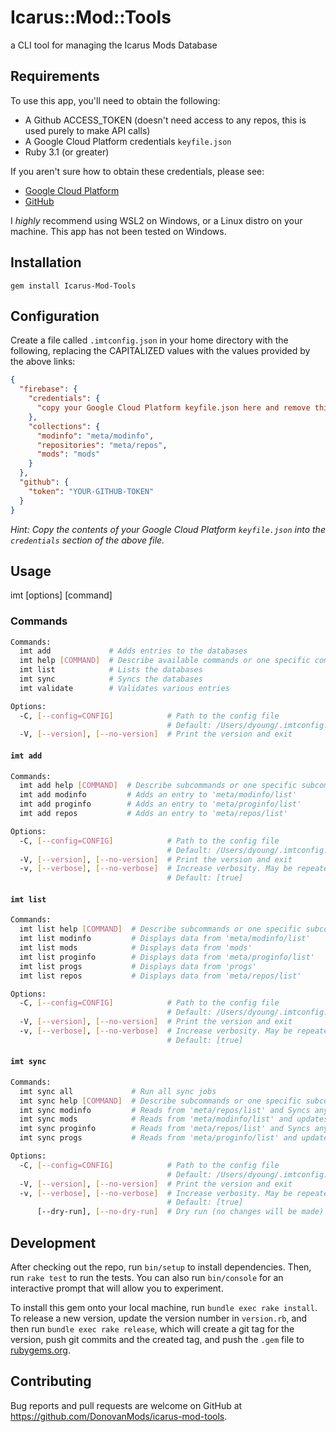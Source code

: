 # Icarus::Mod::Tools

a CLI tool for managing the Icarus Mods Database

## Requirements

To use this app, you'll need to obtain the following:

- A Github ACCESS_TOKEN (doesn't need access to any repos, this is used purely to make API calls)
- A Google Cloud Platform credentials `keyfile.json`
- Ruby 3.1 (or greater)

If you aren't sure how to obtain these credentials, please see:

- [Google Cloud Platform](https://cloud.google.com/docs/authentication/getting-started)
- [GitHub](https://docs.github.com/en/github/authenticating-to-github/creating-a-personal-access-token)

I _highly_ recommend using WSL2 on Windows, or a Linux distro on your machine. This app has not been tested on Windows.

## Installation

`gem install Icarus-Mod-Tools`

## Configuration

Create a file called `.imtconfig.json` in your home directory with the following, replacing the CAPITALIZED values with the values provided by the above links:

```json
{
  "firebase": {
    "credentials": {
      "copy your Google Cloud Platform keyfile.json here and remove this line": null
    },
    "collections": {
      "modinfo": "meta/modinfo",
      "repositories": "meta/repos",
      "mods": "mods"
    }
  },
  "github": {
    "token": "YOUR-GITHUB-TOKEN"
  }
}
```

_Hint: Copy the contents of your Google Cloud Platform `keyfile.json` into the `credentials` section of the above file._

## Usage

imt [options] [command]

### Commands

```sh
Commands:
  imt add             # Adds entries to the databases
  imt help [COMMAND]  # Describe available commands or one specific command
  imt list            # Lists the databases
  imt sync            # Syncs the databases
  imt validate        # Validates various entries

Options:
  -C, [--config=CONFIG]            # Path to the config file
                                   # Default: /Users/dyoung/.imtconfig.json
  -V, [--version], [--no-version]  # Print the version and exit
```

#### `imt add`

```sh
Commands:
  imt add help [COMMAND]  # Describe subcommands or one specific subcommand
  imt add modinfo         # Adds an entry to 'meta/modinfo/list'
  imt add proginfo        # Adds an entry to 'meta/proginfo/list'
  imt add repos           # Adds an entry to 'meta/repos/list'

Options:
  -C, [--config=CONFIG]            # Path to the config file
                                   # Default: /Users/dyoung/.imtconfig.json
  -V, [--version], [--no-version]  # Print the version and exit
  -v, [--verbose], [--no-verbose]  # Increase verbosity. May be repeated for even more verbosity.
                                   # Default: [true]
```

#### `imt list`

```sh
Commands:
  imt list help [COMMAND]  # Describe subcommands or one specific subcommand
  imt list modinfo         # Displays data from 'meta/modinfo/list'
  imt list mods            # Displays data from 'mods'
  imt list proginfo        # Displays data from 'meta/proginfo/list'
  imt list progs           # Displays data from 'progs'
  imt list repos           # Displays data from 'meta/repos/list'

Options:
  -C, [--config=CONFIG]            # Path to the config file
                                   # Default: /Users/dyoung/.imtconfig.json
  -V, [--version], [--no-version]  # Print the version and exit
  -v, [--verbose], [--no-verbose]  # Increase verbosity. May be repeated for even more verbosity.
                                   # Default: [true]
```

#### `imt sync`

```sh
Commands:
  imt sync all             # Run all sync jobs
  imt sync help [COMMAND]  # Describe subcommands or one specific subcommand
  imt sync modinfo         # Reads from 'meta/repos/list' and Syncs any modinfo files we find (github only for now)
  imt sync mods            # Reads from 'meta/modinfo/list' and updates the 'mods' database accordingly
  imt sync proginfo        # Reads from 'meta/repos/list' and Syncs any proginfo files we find (github only for now)
  imt sync progs           # Reads from 'meta/proginfo/list' and updates the 'progs' database accordingly

Options:
  -C, [--config=CONFIG]            # Path to the config file
                                   # Default: /Users/dyoung/.imtconfig.json
  -V, [--version], [--no-version]  # Print the version and exit
  -v, [--verbose], [--no-verbose]  # Increase verbosity. May be repeated for even more verbosity.
                                   # Default: [true]
      [--dry-run], [--no-dry-run]  # Dry run (no changes will be made)
```

## Development

After checking out the repo, run `bin/setup` to install dependencies. Then, run `rake test` to run the tests. You can also run `bin/console` for an interactive prompt that will allow you to experiment.

To install this gem onto your local machine, run `bundle exec rake install`. To release a new version, update the version number in `version.rb`, and then run `bundle exec rake release`, which will create a git tag for the version, push git commits and the created tag, and push the `.gem` file to [rubygems.org](https://rubygems.org).

## Contributing

Bug reports and pull requests are welcome on GitHub at https://github.com/DonovanMods/icarus-mod-tools.
